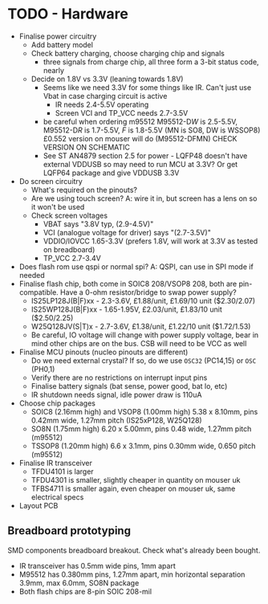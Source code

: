 # TODO - Hardware

- Finalise power circuitry
    - Add battery model
    - Check battery charging, choose charging chip and signals
        - three signals from charge chip, all three form a 3-bit status code, nearly
    - Decide on 1.8V vs 3.3V (leaning towards 1.8V)
        - Seems like we need 3.3V for some things like IR. Can't just use Vbat in case charging circuit is active
            - IR needs 2.4-5.5V operating
            - Screen VCI and TP_VCC needs 2.7-3.5V
        - be careful when ordering m95512 M95512-D*W* is 2.5-5.5V, M95512-D*R* is 1.7-5.5V, *F* is 1.8-5.5V (MN is SO8, DW is WSSOP8)
            £0.552 version on mouser will do (M95512-DFMN)
            CHECK VERSION ON SCHEMATIC
        - See ST AN4879 section 2.5 for power - LQFP48 doesn't have external VDDUSB so may need to run MCU at 3.3V? Or get LQFP64 package and give VDDUSB 3.3V
- Do screen circuitry
    - What's required on the pinouts?
    - Are we using touch screen? A: wire it in, but screen has a lens on so it won't be used
    - Check screen voltages
        - VBAT says "3.8V typ, (2.9-4.5V)"
        - VCI (analogue voltage for driver) says "(2.7-3.5V)"
        - VDDIO/IOVCC 1.65-3.3V (prefers 1.8V, will work at 3.3V as tested on breadboard)
        - TP_VCC 2.7-3.4V
- Does flash rom use qspi or normal spi? A: QSPI, can use in SPI mode if needed
- Finalise flash chip, both come in SOIC8 208/VSOP8 208, both are pin-compatible. Have a 0-ohm resistor/bridge to swap power supply?
    - IS25LP128J(B|F)xx - 2.3-3.6V, £1.88/unit, £1.69/10 unit ($2.30/2.07)
    - IS25WP128J(B|F)xx - 1.65-1.95V, £2.03/unit, £1.83/10 unit ($2.50/2.25)
    - W25Q128JV(S|T)x - 2.7-3.6V, £1.38/unit, £1.22/10 unit ($1.72/1.53)
    - Be careful, IO voltage will change with power supply voltage, bear in mind other chips are on the bus. CSB will need to be VCC as well
- Finalise MCU pinouts (nucleo pinouts are different)
    - Do we need external crystal? If so, do we use `OSC32` (PC14,15) or `OSC` (PH0,1)
    - Verify there are no restrictions on interrupt input pins
    - Finalise battery signals (bat sense, power good, bat lo, etc)
    - IR shutdown needs signal, idle power draw is 110uA
- Choose chip packages
    - SOIC8 (2.16mm high) and VSOP8 (1.00mm high) 5.38 x 8.10mm, pins 0.42mm wide, 1.27mm pitch (IS25xP128, W25Q128)
    - SO8N (1.75mm high) 6.20 x 5.00mm, pins 0.48 wide, 1.27mm pitch (m95512)
    - TSSOP8 (1.20mm high) 6.6 x 3.1mm, pins 0.30mm wide, 0.650 pitch (m95512)
- Finalise IR transceiver
    - TFDU4101 is larger
    - TFDU4301 is smaller, slightly cheaper in quantity on mouser uk
    - TFBS4711 is smaller again, even cheaper on mouser uk, same electrical specs
- Layout PCB

## Breadboard prototyping

SMD components breadboard breakout.
Check what's already been bought.

- IR transceiver has 0.5mm wide pins, 1mm apart
- M95512 has 0.380mm pins, 1.27mm apart, min horizontal separation 3.9mm, max 6.0mm, SO8N package
- Both flash chips are 8-pin SOIC 208-mil
